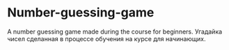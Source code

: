 # Number-guessing-game
A number guessing game made during the course for beginners.
Угадайка чисел сделанная в процессе обучения на курсе для начинающих. 
